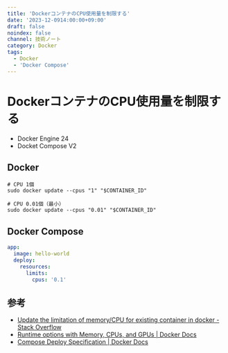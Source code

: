 ```yaml
---
title: 'DockerコンテナのCPU使用量を制限する'
date: '2023-12-0914:00:00+09:00'
draft: false
noindex: false
channel: 技術ノート
category: Docker
tags:
  - Docker
  - 'Docker Compose'
---
```

# DockerコンテナのCPU使用量を制限する

- Docker Engine 24
- Docket Compose V2

## Docker

```shell
# CPU 1個
sudo docker update --cpus "1" "$CONTAINER_ID"

# CPU 0.01個（最小）
sudo docker update --cpus "0.01" "$CONTAINER_ID"
```

## Docker Compose

```yaml
app:
  image: hello-world
  deploy:
    resources:
      limits:
        cpus: '0.1'
```

## 参考

- [Update the limitation of memory/CPU for existing container in docker - Stack Overflow](https://stackoverflow.com/questions/34654697/update-the-limitation-of-memory-cpu-for-existing-container-in-docker)
- [Runtime options with Memory, CPUs, and GPUs | Docker Docs](https://docs.docker.com/config/containers/resource_constraints/#configure-the-default-cfs-scheduler)
- [Compose Deploy Specification | Docker Docs](https://docs.docker.com/compose/compose-file/deploy/#resources)
